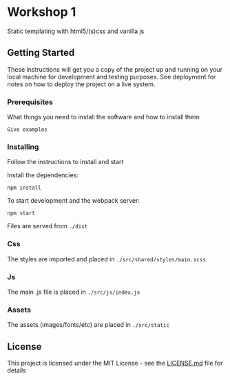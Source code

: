# Workshop 1

Static templating with html5/(s)css and vanilla js


## Getting Started

These instructions will get you a copy of the project up and running on your local machine for development and testing purposes. See deployment for notes on how to deploy the project on a live system.

### Prerequisites

What things you need to install the software and how to install them

```
Give examples
```

### Installing

Follow the instructions to install and start

Install the dependencies:

```
npm install
```

To start development and the webpack server:

```
npm start
```

Files are served from `./dist`

### Css

The styles are imported and placed in `./src/shared/styles/main.scss`

### Js

The main .js file is placed in `./src/js/index.js`

### Assets

The assets (images/fonts/etc) are placed in `./src/static`

## License

This project is licensed under the MIT License - see the [LICENSE.md](LICENSE.md) file for details
